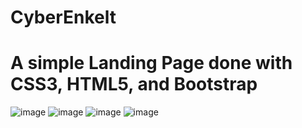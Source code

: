 # CyberEnkelt
# A simple Landing Page done with CSS3, HTML5, and Bootstrap

![image](https://user-images.githubusercontent.com/19783928/162631110-9b50f1ab-17f2-4473-933f-f879d4354316.png)
![image](https://user-images.githubusercontent.com/19783928/162631151-c4dbd9d8-7524-4df1-a79b-edadc6fa3fda.png)
![image](https://user-images.githubusercontent.com/19783928/162631177-9f51dfa1-dd94-4a4d-acc2-82ab20d37773.png)
![image](https://user-images.githubusercontent.com/19783928/162631204-1e369113-24ea-4220-9dac-9700f326d1b8.png)
